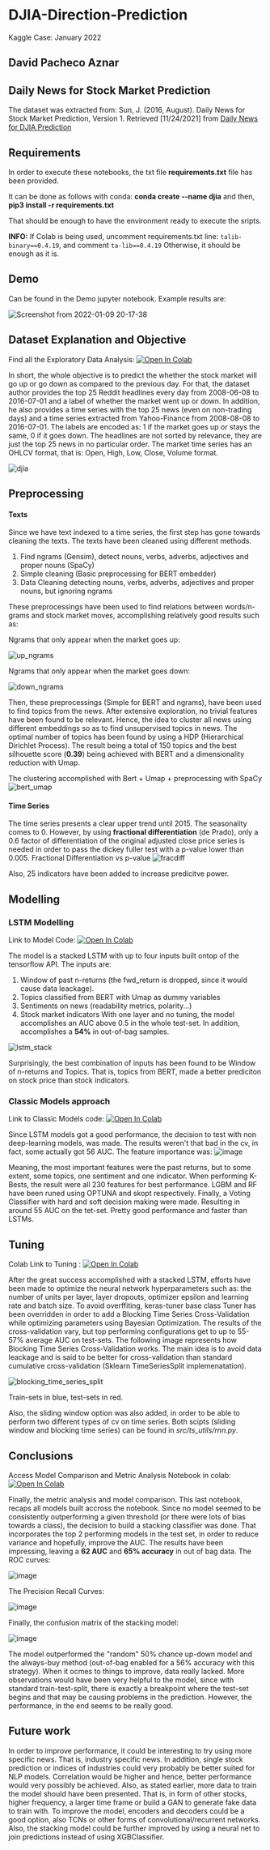 # DJIA-Direction-Prediction

Kaggle Case: January 2022

## David Pacheco Aznar

## Daily News for Stock Market Prediction
The dataset was extracted from:
Sun, J. (2016, August). Daily News for Stock Market Prediction, Version 1. Retrieved [11/24/2021] from [Daily News for DJIA Prediction](https://www.kaggle.com/aaron7sun/stocknews)

## Requirements
In order to execute these notebooks, the txt file **requirements.txt** file has been provided.

It can be done as follows with conda:
**conda create --name djia**
and then,
**pip3 install -r requirements.txt**

That should be enough to have the environment ready to execute the sripts.

**INFO:** 
If Colab is being used, uncomment requirements.txt line: `talib-binary==0.4.19`, and comment `ta-lib==0.4.19`
Otherwise, it should be enough as it is.

## Demo 
Can be found in the Demo jupyter notebook.
Example results are:

![Screenshot from 2022-01-09 20-17-38](https://user-images.githubusercontent.com/70665433/148698828-fcf9f86a-2c55-47e1-9009-f2fd274266c7.png)

## Dataset Explanation and Objective
Find all the Exploratory Data Analysis: 
[![Open In Colab](https://colab.research.google.com/assets/colab-badge.svg)](https://colab.research.google.com/drive/1ZSGhf5dmb8uKFYgSmhCaaNStj_qXQnuP?usp=sharing)

In short, the whole objective is to predict the whether the stock market will go up or go down as compared to the previous day. For that, the dataset author provides the top 25 Reddit headlines every day from 2008-06-08 to 2016-07-01 and a label of whether the market went up or down. In addition, he also provides a time series with the top 25 news (even on non-trading days) and a time series extracted from Yahoo-Finance from 2008-08-08 to 2016-07-01.
The labels are encoded as: 1 if the market goes up or stays the same, 0 if it goes down. The headlines are not sorted by relevance, they are just the top 25 news in no particular order.
The market time series has an OHLCV format, that is: Open, High, Low, Close, Volume format.

![djia](https://user-images.githubusercontent.com/70665433/148307523-5ca9c275-4ca1-4226-ac1f-fe06642d9ffa.png)

## Preprocessing
#### Texts
Since we have text indexed to a time series, the first step has gone towards cleaning the texts. The texts have been cleaned using different methods. 
  1. Find ngrams (Gensim), detect nouns, verbs, adverbs, adjectives and proper nouns (SpaCy)
  2. Simple cleaning (Basic preprocessing for BERT embedder)
  3. Data Cleaning detecting nouns, verbs, adverbs, adjectives and proper nouns, but ignoring ngrams

These preprocessings have been used to find relations between words/n-grams and stock market moves, accomplishing relatively good results such as:

Ngrams that only appear when the market goes up:

![up_ngrams](https://user-images.githubusercontent.com/70665433/148307557-b147c520-d95b-49b8-8306-7ad7461cd59b.png)

Ngrams that only appear when the market goes down:

![down_ngrams](https://user-images.githubusercontent.com/70665433/148307568-a89bd96f-e116-4c18-a5e4-52a1a323f6ea.png)

Then, these preprocessings (Simple for BERT and ngrams), have been used to find topics from the news. After extensive exploration, no trivial features have been found to be relevant. Hence, the idea to cluster all news using different embeddings so as to find unsupervised topics in news. The optimal number of topics has been found by using a HDP (Hierarchical Dirichlet Process).
The result being a total of 150 topics and the best silhouette score (**0.39**) being achieved with BERT and a dimensionality reduction with Umap.

The clustering accomplished with Bert + Umap + preprocessing with SpaCy
![bert_umap](https://user-images.githubusercontent.com/70665433/148307631-5d203242-c9c7-4508-be68-cda76e24a237.png)

#### Time Series
The time series presents a clear upper trend until 2015. The seasonality comes to 0. However, by using **fractional differentiation** (de Prado), only a 0.6 factor of differentiation of the original adjusted close price series is needed in order to pass the dickey fuller test with a p-value lower than 0.005.
Fractional Differentiation vs p-value
![fracdiff](https://user-images.githubusercontent.com/70665433/148307582-533df726-4643-476c-a055-3fbc15725c9d.png)

Also, 25 indicators have been added to increase predicitve power.

## Modelling
### LSTM Modelling
Link to Model Code:
[![Open In Colab](https://colab.research.google.com/assets/colab-badge.svg)](https://colab.research.google.com/drive/18s0oAwiHupkfJhUzqIVYdWUrsZSZm2Dk?usp=sharing)

The model is a stacked LSTM with up to four inputs built ontop of the tensorflow API.
The inputs are:
  1. Window of past n-returns (the fwd_return is dropped, since it would cause data leackage).
  2. Topics classified from BERT with Umap as dummy variables
  3. Sentiments on news (readability metrics, polarity...)
  4. Stock market indicators
With one layer and no tuning, the model accomplishes an AUC above 0.5 in the whole test-set. In addition, accomplishes a **54%** in out-of-bag samples.

![lstm_stack](https://user-images.githubusercontent.com/70665433/148307779-0d98d5ff-259b-400a-bf66-c73604dd5614.png)

Surprisingly, the best combination of inputs has been found to be Window of n-returns and Topics. That is, topics from BERT, made a better prediciton on stock price than stock indicators.

### Classic Models approach
Link to Classic Models code:
[![Open In Colab](https://colab.research.google.com/assets/colab-badge.svg)](https://colab.research.google.com/drive/19RwtJIp1XLp1teisv-yfBdT9Vlx5QeqG?usp=sharing)

Since LSTM models got a good performance, the decision to test with non deep-learning models, was made. The results weren't that bad in the cv, in fact, some actually got 56 AUC. The feature importance was: ![image](https://user-images.githubusercontent.com/70665433/148698100-42c6c854-c9b7-433e-a0dd-2c6b5ad0766b.png)

Meaning, the most important features were the past returns, but to some extent, some topics, one sentiment and one indicator.  When performing K-Bests, the result were all 230 features for best performance. LGBM and RF have been runed using OPTUNA and skopt respectively. Finally, a Voting Classifier with hard and soft decision making were made. Resulting in around 55 AUC on the tet-set. Pretty good performance and faster than LSTMs.

## Tuning
Colab Link to Tuning :
[![Open In Colab](https://colab.research.google.com/assets/colab-badge.svg)](https://colab.research.google.com/drive/1lGf5cSIHqEAOur8kYxPhLLa0ERis9ESP?usp=sharing)

After the great success accomplished with a stacked LSTM, efforts have been made to optimize the neural network hyperparameters such as: the number of units per layer, layer dropouts, optimizer epsilon and learning rate and batch size. To avoid overffiting, keras-tuner base class Tuner has been overridden in order to add a Blocking Time Series Cross-Validation while optimizing parameters using Bayesian Optimization.
The results of the cross-validation vary, but top performing configurations get to up to 55-57% average AUC on test-sets. 
The following image represents how Blocking Time Series Cross-Validation works. The main idea is to avoid data leackage and is said to be better for cross-validation than standard cumulative cross-validation (Sklearn TimeSeriesSplit implemenatation).

![blocking_time_series_split](https://user-images.githubusercontent.com/70665433/148366364-7f71773b-f613-498d-864c-7004d86c32e5.png)

Train-sets in blue, test-sets in red.

Also, the sliding window option was also added, in order to be able to perform two different types of cv on time series. Both scipts (sliding window and blocking time series) can be found in _src/ts_utils/rnn.py_.

## Conclusions
Access Model Comparison and Metric Analysis Notebook in colab:
[![Open In Colab](https://colab.research.google.com/assets/colab-badge.svg)](https://colab.research.google.com/drive/1_InNf404L16d-H-e7M4mUOEQvL2-WlzC?usp=sharing)

Finally, the metric analysis and model comparison. This last notebook, recaps all models built accross the notebook. Since no model seemed to be consistently outperforming a given threshold (or there were lots of bias towards a class), the decision to build a stacking classifier was done. That incorporates the top 2 performing models in the test set, in order to reduce variance and hopefully, improve the AUC. The results have been impressing, leaving a **62 AUC** and **65% accuracy** in out of bag data.
The ROC curves:

![image](https://user-images.githubusercontent.com/70665433/148698485-a8179835-2bdc-4b34-b876-c05a38fcd776.png)

The Precision Recall Curves:

![image](https://user-images.githubusercontent.com/70665433/148698495-053efac3-5159-4de5-858c-fc0ea0c737cb.png)

Finally, the confusion matrix of the stacking model:

![image](https://user-images.githubusercontent.com/70665433/148698511-b634f4c7-8688-4c64-95b8-55d9727d7ec5.png)


The model outperformed the "random" 50% chance up-down model and the always-buy method (out-of-bag enabled for a 56% accuracy with this strategy). 
When it ocmes to things to improve, data really lacked. More observations would have been very helpful to the model, since with standard train-test-split, there is exactly a breakpoint where the test-set begins and that may be causing problems in the prediction. However, the performance, in the end seems to be really good. 

## Future work
In order to improve performance, it could be interesting to try using more specific news. That is, industry specific news. In addition, single stock prediction or indices of industries could very probably be better suited for NLP models. Correlation would be higher and hence, better performance would very possibly be achieved. Also, as stated earlier, more data to train the model should have been presented. That is, in form of other stocks, higher frequency, a larger time frame or build a GAN to generate fake data to train with.
To improve the model, encoders and decoders could be a good option, also TCNs or other forms of convolutional/recurrent networks. Also, the stacking model could be further improved by using a neural net to join predictions instead of using XGBClassifier.
